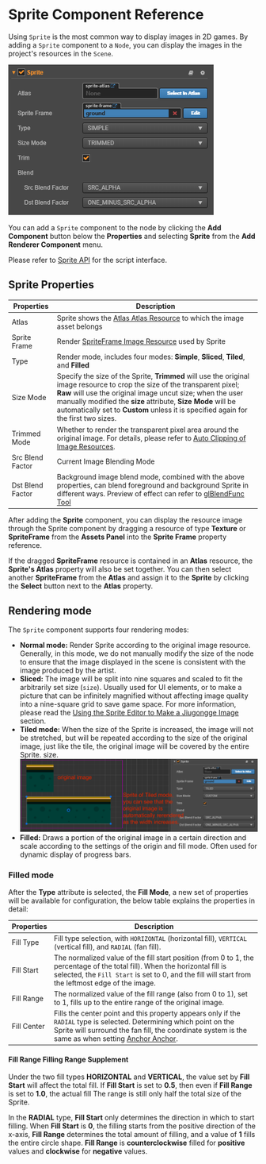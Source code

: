 # Sprite Component Reference

Using `Sprite` is the most common way to display images in 2D games. By adding a
`Sprite` component to a `Node`, you can display the images in the project's resources
in the `Scene`.

![add sprite](sprite/sprite_component.png)


You can add a `Sprite` component to the node by clicking the **Add Component** button below the **Properties** and selecting **Sprite** from the **Add Renderer Component** menu.

Please refer to [Sprite API](../../../api/en/classes/Sprite.html) for the script interface.

## Sprite Properties

| Properties | Description
| -------------- | ----------- |
| Atlas | Sprite shows the [Atlas Atlas Resource](../asset-workflow/atlas.md) to which the image asset belongs
| Sprite Frame | Render [SpriteFrame Image Resource](../asset-workflow/sprite.md) used by Sprite
| Type | Render mode, includes four modes: **Simple**, **Sliced**, **Tiled**, and **Filled**
| Size Mode | Specify the size of the Sprite, **Trimmed** will use the original image resource to crop the size of the transparent pixel; **Raw** will use the original image uncut size; when the user manually modified the **size** attribute, **Size Mode** will be automatically set to **Custom** unless it is specified again for the first two sizes.
| Trimmed Mode | Whether to render the transparent pixel area around the original image. For details, please refer to [Auto Clipping of Image Resources](../asset-workflow/trim.md).
| Src Blend Factor | Current Image Blending Mode
| Dst Blend Factor | Background image blend mode, combined with the above properties, can blend foreground and background Sprite in different ways. Preview of effect can refer to [glBlendFunc Tool](http://www.andersriggelsen.dk/glblendfunc.php)

After adding the **Sprite** component, you can display the resource image through the Sprite component by dragging a resource of type **Texture** or **SpriteFrame** from the **Assets Panel** into the **Sprite Frame** property reference.

If the dragged **SpriteFrame** resource is contained in an **Atlas** resource, the **Sprite's Atlas** property will also be set together. You can then select another **SpriteFrame** from the **Atlas** and assign it to the **Sprite** by clicking the **Select** button next to the **Atlas** property.

## Rendering mode

The `Sprite` component supports four rendering modes:

- __Normal mode:__ Render Sprite according to the original image resource. Generally, in this mode, we do not manually modify the size of the node to ensure that the image displayed in the scene is consistent with the image produced by the artist.
- __Sliced:__ The image will be split into nine squares and scaled to fit the arbitrarily set size (`size`). Usually used for UI elements, or to make a picture that can be infinitely magnified without affecting image quality into a nine-square grid to save game space. For more information, please read the [Using the Sprite Editor to Make a Jiugongge Image](../ui/sliced-sprite.md#-) section.
- __Tiled mode:__ When the size of the Sprite is increased, the image will not be stretched, but will be repeated according to the size of the original image, just like the tile, the original image will be covered by the entire Sprite. size.
  ![tiled](sprite/tiled.png)
- __Filled:__ Draws a portion of the original image in a certain direction and scale according to the settings of the origin and fill mode. Often used for dynamic display of progress bars.

### Filled mode

After the **Type** attribute is selected, the **Fill Mode**, a new set of properties will be available for configuration, the below table explains the properties in detail:

| Properties | Description
| -------------- | ----------- |
| Fill Type | Fill type selection, with `HORIZONTAL` (horizontal fill), `VERTICAL` (vertical fill), and `RADIAL` (fan fill).
| Fill Start | The normalized value of the fill start position (from 0 to 1, the percentage of the total fill). When the horizontal fill is selected, the `Fill Start` is set to 0, and the fill will start from the leftmost edge of the image.
| Fill Range | The normalized value of the fill range (also from 0 to 1), set to 1, fills up to the entire range of the original image.
| Fill Center | Fills the center point and this property appears only if the `RADIAL` type is selected. Determining which point on the Sprite will surround the fan fill, the coordinate system is the same as when setting [Anchor Anchor](../content-workflow/transform.md#-anchor-).

#### Fill Range Filling Range Supplement

Under the two fill types **HORIZONTAL** and **VERTICAL**, the value set by **Fill Start** will affect the total fill. If **Fill Start** is set to **0.5**, then even if **Fill Range** is set to **1.0**, the actual fill The range is still only half the total size of the Sprite.

In the **RADIAL** type, **Fill Start** only determines the direction in which to start filling. When **Fill Start** is **0**, the filling starts from the positive direction of the x-axis, **Fill Range** determines the total amount of filling, and a value of **1** fills the entire circle shape. **Fill Range** is **counterclockwise** filled for **positive** values ​​and **clockwise** for **negative** values.
